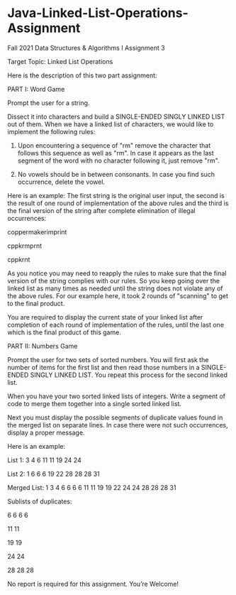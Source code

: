 # Java-Linked-List-Operations-Assignment
Fall 2021 Data Structures &amp; Algorithms I Assignment 3

Target Topic: Linked List Operations

Here is the description of this two part assignment:

PART I: Word Game

Prompt the user for a string.

Dissect it into characters and build a SINGLE-ENDED SINGLY LINKED LIST out of them.
When we have a linked list of characters, we would like to implement the following rules:
1. Upon encountering a sequence of "rm" remove the character that follows this
sequence as well as "rm". In case it appears as the last segment of the word with no character
following it, just remove "rm".

2. No vowels should be in between consonants. In case you find such occurrence,
delete the vowel.

Here is an example: The first string is the original user input, the second is the result of one
round of implementation of the above rules and the third is the final version of the string after
complete elimination of illegal occurrences:

coppermakerimprint

cppkrmprnt

cppkrnt

As you notice you may need to reapply the rules to make sure that the final version of the string
complies with our rules. So you keep going over the linked list as many times as needed until the
string does not violate any of the above rules. For our example here, it took 2 rounds of
"scanning" to get to the final product.

You are required to display the current state of your linked list after completion of each round of
implementation of the rules, until the last one which is the final product of this game.

PART II: Numbers Game

Prompt the user for two sets of sorted numbers. You will first ask the number of items for the
first list and then read those numbers in a SINGLE-ENDED SINGLY LINKED LIST. You
repeat this process for the second linked list.

When you have your two sorted linked lists of integers. Write a segment of code to merge them
together into a single sorted linked list.

Next you must display the possible segments of duplicate values found in the merged list on
separate lines. In case there were not such occurrences, display a proper message.

Here is an example:

List 1: 3 4 6 11 11 19 24 24

List 2: 1 6 6 6 19 22 28 28 28 31

Merged List: 1 3 4 6 6 6 6 11 11 19 19 22 24 24 28 28 28 31

Sublists of duplicates:

6 6 6 6

11 11

19 19

24 24

28 28 28

No report is required for this assignment. You’re Welcome!
